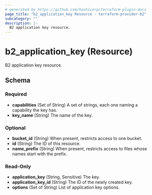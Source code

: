 ```yaml
---
# generated by https://github.com/hashicorp/terraform-plugin-docs
page_title: "b2_application_key Resource - terraform-provider-b2"
subcategory: ""
description: |-
  B2 application key resource.
---
```


# b2_application_key (Resource)

B2 application key resource.



<!-- schema generated by tfplugindocs -->
## Schema

### Required

- **capabilities** (Set of String) A set of strings, each one naming a capability the key has.
- **key_name** (String) The name of the key.

### Optional

- **bucket_id** (String) When present, restricts access to one bucket.
- **id** (String) The ID of this resource.
- **name_prefix** (String) When present, restricts access to files whose names start with the prefix.

### Read-Only

- **application_key** (String, Sensitive) The key.
- **application_key_id** (String) The ID of the newly created key.
- **options** (Set of String) List of application key options.


